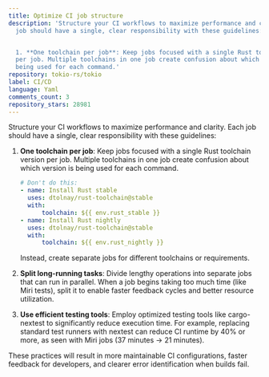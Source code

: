 ```yaml
---
title: Optimize CI job structure
description: 'Structure your CI workflows to maximize performance and clarity. Each
  job should have a single, clear responsibility with these guidelines:


  1. **One toolchain per job**: Keep jobs focused with a single Rust toolchain version
  per job. Multiple toolchains in one job create confusion about which version is
  being used for each command.'
repository: tokio-rs/tokio
label: CI/CD
language: Yaml
comments_count: 3
repository_stars: 28981
---
```


Structure your CI workflows to maximize performance and clarity. Each job should have a single, clear responsibility with these guidelines:

1. **One toolchain per job**: Keep jobs focused with a single Rust toolchain version per job. Multiple toolchains in one job create confusion about which version is being used for each command.
   
   ```yml
   # Don't do this:
   - name: Install Rust stable
     uses: dtolnay/rust-toolchain@stable
     with:
         toolchain: ${{ env.rust_stable }}
   - name: Install Rust nightly
     uses: dtolnay/rust-toolchain@stable
     with:
         toolchain: ${{ env.rust_nightly }}
   ```

   Instead, create separate jobs for different toolchains or requirements.

2. **Split long-running tasks**: Divide lengthy operations into separate jobs that can run in parallel. When a job begins taking too much time (like Miri tests), split it to enable faster feedback cycles and better resource utilization.

3. **Use efficient testing tools**: Employ optimized testing tools like cargo-nextest to significantly reduce execution time. For example, replacing standard test runners with nextest can reduce CI runtime by 40% or more, as seen with Miri jobs (37 minutes → 21 minutes).

These practices will result in more maintainable CI configurations, faster feedback for developers, and clearer error identification when builds fail.